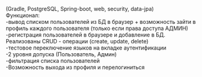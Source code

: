 (Gradle, PostgreSQL, Spring-boot, web, security, data-jpa)  
Функционал:  
-вывод списком пользователей из БД в браузер + возможность зайти в профиль каждого пользователя (только если права доступа АДМИН)  
-регистрация пользователей в браузере и добавление в БД. Реализованы CRUD - операции (create, update, delete)   
-тестовое переключение языков на вкладке аутентификации  
-2 уровня допуска (Пользователь, Админ)  
-фильтрация списка пользователей  
-Возможность выхода из профиля и перелогиниться  
